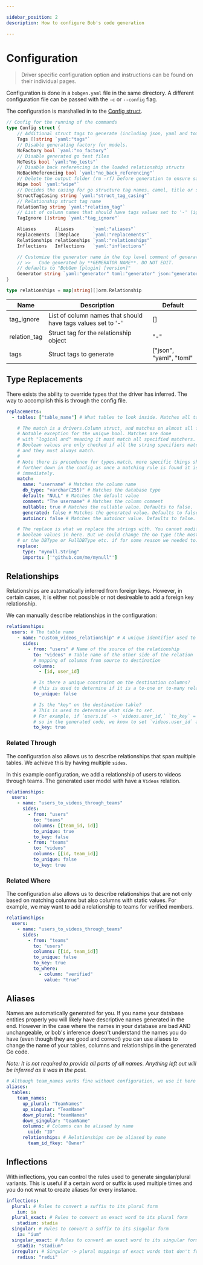 ```yaml
---

sidebar_position: 2
description: How to configure Bob's code generation

---
```


# Configuration

> Driver specific configuration option and instructions can be found on their individual pages.

Configuration is done in a `bobgen.yaml` file in the same directory. A different configuration file can be passed with the `-c` or `--config` flag.

The configuration is marshalled in to the [Config struct](https://pkg.go.dev/github.com/stephenafamo/bob/gen#Config).

```go
// Config for the running of the commands
type Config struct {
	// Additional struct tags to generate (including json, yaml and toml)
	Tags []string `yaml:"tags"`
	// Disable generating factory for models.
	NoFactory bool `yaml:"no_factory"`
	// Disable generated go test files
	NoTests bool `yaml:"no_tests"`
	// Disable back referencing in the loaded relationship structs
	NoBackReferencing bool `yaml:"no_back_referencing"`
	// Delete the output folder (rm -rf) before generation to ensure sanity
	Wipe bool `yaml:"wipe"`
	// Decides the casing for go structure tag names. camel, title or snake (default snake)
	StructTagCasing string `yaml:"struct_tag_casing"`
	// Relationship struct tag name
	RelationTag string `yaml:"relation_tag"`
	// List of column names that should have tags values set to '-' (ignored during parsing)
	TagIgnore []string `yaml:"tag_ignore"`

	Aliases       Aliases       `yaml:"aliases"`
	Replacements  []Replace     `yaml:"replacements"`
	Relationships relationships `yaml:"relationships"`
	Inflections   Inflections   `yaml:"inflections"`

	// Customize the generator name in the top level comment of generated files
	// >>   Code generated by **GENERATOR NAME**. DO NOT EDIT.
	// defaults to "BobGen [plugin] [version]"
	Generator string `yaml:"generator" toml:"generator" json:"generator"`
}

type relationships = map[string][]orm.Relationship
```

| Name         | Description                                                  | Default                 |
|--------------|--------------------------------------------------------------|-------------------------|
| tag_ignore   | List of column names that should have tags values set to '-' | []                      |
| relation_tag | Struct tag for the relationship object                       | "-"                     |
| tags         | Struct tags to generate                                      | ["json", "yaml", "toml" |

## Type Replacements

There exists the ability to override types that the driver has inferred. The way to accomplish this is through the config file.

```yaml
replacements:
  - tables: ["table_name"] # What tables to look inside. Matches all tables if empty

    # The match is a drivers.Column struct, and matches on almost all fields.
    # Notable exception for the unique bool. Matches are done
    # with "logical and" meaning it must match all specified matchers.
    # Boolean values are only checked if all the string specifiers match first,
    # and they must always match.
    #
    # Note there is precedence for types.match, more specific things should appear
    # further down in the config as once a matching rule is found it is executed
    # immediately.
    match:
      name: "username" # Matches the column name
      db_type: "varchar(255)" # Matches the database type
      default: "NULL" # Matches the default value
      comment: "The username" # Matches the column comment
      nullable: true # Matches the nullable value. Defaults to false.
      generated: false # Matches the generated value. Defaults to false.
      autoincr: false # Matches the autoincr value. Defaults to false.

    # The replace is what we replace the strings with. You cannot modify any
    # boolean values in here. But we could change the Go type (the most useful thing)
    # or the DBType or FullDBType etc. if for some reason we needed to.
    replace:
      type: "mynull.String"
      imports: ['"github.com/me/mynull"']
```

## Relationships

Relationships are automatically inferred from foreign keys. However, in certain cases, it is either not possible or not desireable to add a foreign key relationship.

We can manually describe relationships in the configuration:

```yaml
relationships:
  users: # The table name
    - name: "custom_videos_relationship" # A unique identifier used to configure aliases
      sides:
        - from: "users" # Name of the source of the relationship
          to: "videos" # Table name of the other side of the relation
          # mapping of columns from source to destination
          columns:
            - [id, user_id]

          # Is there a unique constraint on the destination columns?
          # this is used to determine if it is a to-one or to-many relationship
          to_unique: false

          # Is the "key" on the destination table?
          # This is used to determine what side to set.
          # For example, if `users.id` -> `videos.user_id,` `to_key` = true
          # so in the generated code, we know to set `videos.user_id` and not `users.id`
          to_key: true
```

### Related Through

The configuration also allows us to describe relationships that span multiple tables. We achieve this by having multiple `sides`.

In this example configuration, we add a relationship of users to videos through teams. The generated user model with have a `Videos` relation.

```yaml
relationships:
  users:
    - name: "users_to_videos_through_teams"
      sides:
        - from: "users"
          to: "teams"
          columns: [[team_id, id]]
          to_unique: true
          to_key: false
        - from: "teams"
          to: "videos"
          columns: [[id, team_id]]
          to_unique: false
          to_key: true
```

### Related Where

The configuration also allows us to describe relationships that are not only based on matching columns but also columns with static values. For example, we may want to add a relationship to teams for verified members.

```yaml
relationships:
  users:
    - name: "users_to_videos_through_teams"
      sides:
        - from: "teams"
          to: "users"
          columns: [[id, team_id]]
          to_unique: false
          to_key: true
          to_where:
            - column: "verified"
              value: "true"
```

## Aliases

Names are automatically generated for you. If you name your database entities properly you will likely have descriptive names generated in the end. However in the case where the names in your database are bad AND unchangeable, or bob's inference doesn't understand the names you do have (even though they are good and correct) you can use aliases to change the name of your tables, columns and relationships in the generated Go code.

*Note: It is not required to provide all parts of all names. Anything left out will be inferred as it was in the past.*

```yaml
# Although team_names works fine without configuration, we use it here for illustrative purposes
aliases:
  tables:
    team_names:
      up_plural: "TeamNames"
      up_singular: "TeamName"
      down_plural: "teamNames"
      down_singular: "teamName"
      columns: # Columns can be aliased by name
        uuid: "ID"
      relationships: # Relationships can be aliased by name
        team_id_fkey: "Owner"
```

## Inflections

With inflections, you can control the rules used to generate singular/plural variants. This is useful if a certain word or suffix is used multiple times and you do not wnat to create aliases for every instance.

```yaml
inflections:
  plural: # Rules to convert a suffix to its plural form
    ium: ia
  plural_exact: # Rules to convert an exact word to its plural form
    stadium: stadia
  singular: # Rules to convert a suffix to its singular form
    ia: "ium"
  singular_exact: # Rules to convert an exact word to its singular form
    stadia: "stadium"
  irregular: # Singular -> plural mappings of exact words that don't follow conventional rules
    radius: "radii"
```


